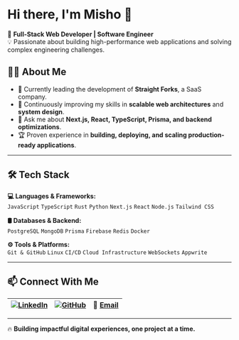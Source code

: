 # Hi there, I'm Misho 👋  

🚀 **Full-Stack Web Developer | Software Engineer**  
💡 Passionate about building high-performance web applications and solving complex engineering challenges.  

## 👨‍💻 About Me  

- 🔭 Currently leading the development of **Straight Forks**, a SaaS company.  
- 🌱 Continuously improving my skills in **scalable web architectures** and **system design**.  
- 💬 Ask me about **Next.js, React, TypeScript, Prisma, and backend optimizations**.  
- 🏆 Proven experience in **building, deploying, and scaling production-ready applications**.  

---

## 🛠 Tech Stack  

**💻 Languages & Frameworks:**  
`JavaScript` `TypeScript` `Rust` `Python` `Next.js` `React` `Node.js` `Tailwind CSS`  

**🛢 Databases & Backend:**  
`PostgreSQL` `MongoDB` `Prisma` `Firebase` `Redis` `Docker`  

**⚙️ Tools & Platforms:**  
`Git & GitHub` `Linux` `CI/CD` `Cloud Infrastructure` `WebSockets` `Appwrite`  

---

## 📫 Connect With Me  

| [![LinkedIn](https://img.shields.io/badge/LinkedIn-blue?style=flat&logo=linkedin)](https://linkedin.com/in/misho-dzuliashvili) | [![GitHub](https://img.shields.io/badge/GitHub-black?style=flat&logo=github)](https://github.com/mishodzuliashvili) | 📧 [Email](mailto:dzuliashvilimikheil9@gmail.com) |
|---|---|---|
---

🔥 **Building impactful digital experiences, one project at a time.**  
